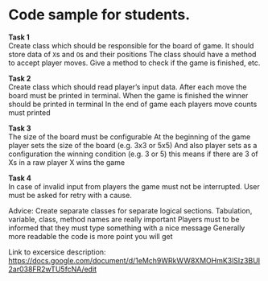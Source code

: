 <h1>Code sample for students.</h1>


<b>Task 1</b><br>
Create class which should be responsible for the board of game.
It should store data of `X`s and `O`s and their positions 
The class should have a method to accept player moves.
Give a method to check if the game is finished, etc.

<b>Task 2</b><br>
Create class which should read player’s input data.
After each move the board must be printed in terminal.
When the game is finished the winner should be printed in terminal
In the end of game each players move counts must printed

<b>Task 3</b><br>
The size of the board must be configurable
	At the beginning of the game player sets the size of the board (e.g. 3x3 or 5x5)
	And also player sets as a configuration the winning condition (e.g. 3 or 5) this means if there are 3 of Xs in a raw player X wins the game


<b>Task 4</b><br>
In case of invalid input from players the game must not be interrupted.
User must be asked for retry with a cause.


Advice: Create separate classes for separate logical sections. 
	  Tabulation, variable, class, method names are really important 
	  Players must to be informed that they must type something with a nice message
	  Generally more readable the code is more point you will get 


Link to excersice description:
https://docs.google.com/document/d/1eMch9WRkWW8XMOHmK3lSIz3BUI2ar038FR2wTU5fcNA/edit
